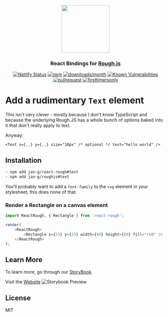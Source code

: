 <p align="center">
  <img src="https://raw.githubusercontent.com/ooade/react-rough/6a550a44fd92b34102ff74dad0703fb3c7418dcb/logo.png" height="150" />
  <h3 align="center">React Bindings for <a href="https://github.com/pshihn/rough">Rough.js</a></h3>
  <p align="center">
  <a href="https://app.netlify.com/sites/react-rough/deploys"><img src="https://api.netlify.com/api/v1/badges/7d704f8b-50ef-41d8-862e-aad4b811e809/deploy-status" alt="Netlify Status"></a>
  <a href="https://www.npmjs.org/package/react-rough"><img src="https://img.shields.io/npm/v/react-rough.svg?style=flat-square" alt="npm"></a>
  <a href="https://github.com/ooade/react-rough"><img src="https://img.shields.io/npm/dm/react-rough.svg?style=flat-square" alt="downloads/month"></a>
  <a href="https://snyk.io/test/github/ooade/react-rough"><img src="https://snyk.io/test/github/ooade/react-rough/badge.svg?style=flat-square" alt="Known Vulnerabilities" data-canonical-src="https://snyk.io/test/github/ooade/react-rough" style="max-width:100%;"></a>
  <a href="http://makeapullrequest.com"><img src="https://img.shields.io/badge/PR(s)-welcome-brightgreen.svg?style=flat-square" alt="pullrequest"></a>
  <a href="http://www.firsttimersonly.com"><img src="https://img.shields.io/badge/first--timers--only-friendly-blue.svg?style=flat-square" alt="firsttimersonly"></a>
  </p>
</p>

# Add a rudimentary `Text` element

This isn't very clever - mostly because I don't know TypeScript and because the underlying
Rough.JS has a whole bunch of options baked into it that don't really apply to text.

Anyway:

    <Text x={..} y={..} size="10px" /* optional */ text="hello world" />

## Installation

```sh
- npm add jan-g/react-rough#text
- npm add jan-g/roughjs#text
```

You'll probably want to add a `font-family` to the `svg` element in your stylesheet; this does
none of that.

### Render a Rectangle on a canvas element

```js
import ReactRough, { Rectangle } from 'react-rough';

render(
	<ReactRough>
		<Rectangle x={15} y={15} width={90} height={80} fill="red" />
	</ReactRough>
);
```

## Learn More

To learn more, go through our [StoryBook](https://react-rough.dev.adegbuyi.me).

Visit the [Website](https://react-rough.dev.adegbuyi.me)
![Storybook Preview](./assets/storybook.png)

## License

MIT
